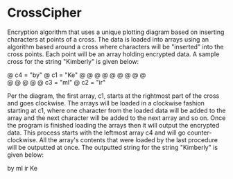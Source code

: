 # CrossCipher
Encryption algorithm that uses a unique plotting diagram based on inserting characters at points of a cross.
The data is loaded into arrays using an algorithm based around a cross where characters will be "inserted" into
the cross points. Each point will be an array holding encrypted data. A sample cross for the string "Kimberly"
is given below:

@ c4 = "by"     @ c1 = "Ke"
  @           @
    @       @
      @   @
        @
      @   @  
    @       @
  @           @
@ c3 = "ml"     @ c2 = "ir"

Per the diagram, the first array, c1, starts at the rightmost part of the cross and goes clockwise. The arrays will
be loaded in a clockwise fashion starting at c1, where one character from the loaded data will be added to the array
and the next character will be added to the next array and so on. Once the program is finished loading the arrays
then it will output the encrypted data. This process starts with the leftmost array c4 and will go counter-clockwise.
All the array's contents that were loaded by the last procedure will be outputted at once. The outputted string for the
string "Kimberly" is given below:

by ml ir Ke
